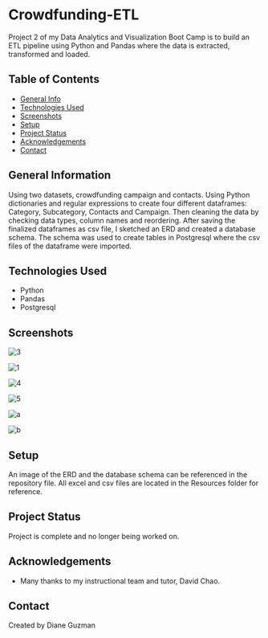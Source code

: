 # Crowdfunding-ETL
Project 2 of my Data Analytics and Visualization Boot Camp is to build an ETL pipeline using Python and Pandas where the data is extracted, transformed and loaded.

## Table of Contents
* [General Info](#general-information)
* [Technologies Used](#technologies-used)
* [Screenshots](#screenshots)
* [Setup](#setup)
* [Project Status](#project-status)
* [Acknowledgements](#acknowledgements)
* [Contact](#contact)


## General Information
Using two datasets, crowdfunding campaign and contacts. Using Python dictionaries and regular expressions to create four different dataframes: Category, Subcategory, Contacts and Campaign. Then cleaning the data by checking data types, column names and reordering. After saving the finalized dataframes as csv file, I sketched an ERD and created a database schema.  The schema was used to create tables in Postgresql where the csv files of the dataframe were imported. 


## Technologies Used
- Python
- Pandas
- Postgresql


## Screenshots
![3](https://user-images.githubusercontent.com/117790100/223793557-c0d61c5e-0343-4fdd-ab9f-e069cb0fb470.png)

![1](https://user-images.githubusercontent.com/117790100/223793552-b52c3572-0dca-4b3a-b9dc-daf15c90a7ce.png)

![4](https://user-images.githubusercontent.com/117790100/223793559-8daef0f5-1634-401b-a39f-917532d38ba3.png)

![5](https://user-images.githubusercontent.com/117790100/223793560-3cb51ed1-2f79-4aad-9d6f-3416e9baa948.png)

![a](https://user-images.githubusercontent.com/117790100/224227604-c35a7643-b10f-4514-a54a-6bf2a800fd2f.png)

![b](https://user-images.githubusercontent.com/117790100/224227607-11550b96-c05a-461f-8383-ad1adbd4850d.png)


## Setup
An image of the ERD and the database schema can be referenced in the repository file. All excel and csv files are located in the Resources folder for reference.


## Project Status
Project is complete and no longer being worked on.


## Acknowledgements
- Many thanks to my instructional team and tutor, David Chao.


## Contact
Created by Diane Guzman

